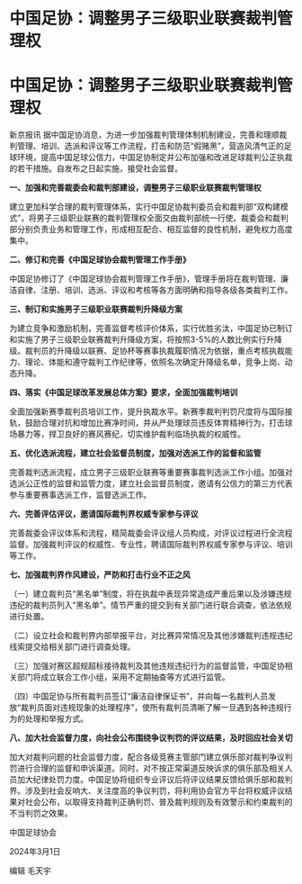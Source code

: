 # 中国足协：调整男子三级职业联赛裁判管理权

# 中国足协：调整男子三级职业联赛裁判管理权

新京报讯
据中国足协消息，为进一步加强裁判管理体制机制建设，完善和理顺裁判管理、培训、选派和评议等工作流程，打击和防范“假赌黑”，营造风清气正的足球环境，提高中国足球公信力，中国足协制定并公布加强和改进足球裁判公正执裁的若干措施。自发布之日起实施，接受社会监督。

**一、加强和完善裁委会和裁判部建设，调整男子三级职业联赛裁判管理权**

建立更加科学合理的裁判管理体系，实行中国足协裁判委员会和裁判部“双构建模式”，将男子三级职业联赛的裁判管理权全面交由裁判部统一行使。裁委会和裁判部分别负责业务和管理工作，形成相互配合、相互监督的良性机制，避免权力高度集中。

**二、修订和完善《中国足球协会裁判管理工作手册》**

中国足协修订了《中国足球协会裁判管理工作手册》，管理手册将在裁判管理、廉洁自律、注册、培训、选派、评议和考核等各方面明确和指导各级各类裁判工作。

**三、制订和实施男子三级职业联赛裁判升降级方案**

为建立竞争和激励机制，完善监督考核评价体系，实行优胜劣汰，中国足协已制订和实施了男子三级职业联赛裁判升降级方案，将按照3-5%的人数比例实行升降级。裁判员的升降级以联赛、足协杯等赛事执裁履职情况为依据，重点考核执裁能力、理论、体能和遵守裁判工作纪律等，依照名次确定升降级名单，竞争上岗、动态升降。

**四、落实《中国足球改革发展总体方案》要求，全面加强裁判培训**

全面加强新赛季裁判员培训工作，提升执裁水平。新赛季裁判判罚尺度将与国际接轨，鼓励合理对抗和增加比赛净时间，并从严处理球员违反体育精神行为，打击球场暴力等，捍卫良好的赛风赛纪，切实维护裁判临场执裁的权威性。

**五、优化选派流程，建立社会监督员制度，加强对选派工作的监督和监管**

完善裁判选派流程，成立男子三级职业联赛等重要赛事裁判选派工作小组。加强对选派公正性的监督和监管力度，建立社会监督员制度，邀请有公信力的第三方代表参与重要赛事选派工作，监督选派工作。

**六、完善评估评议，邀请国际裁判界权威专家参与评议**

完善裁委会评议体系和流程，精简裁委会评议组人员构成，对评议过程进行全流程监督。加强裁判评议的权威性、专业性，聘请国际裁判界权威专家参与评议、培训等工作。

**七、加强裁判界作风建设，严防和打击行业不正之风**

（一）建立裁判员“黑名单”制度，将在执裁中表现异常造成严重后果以及涉嫌违规违纪的裁判员列入“黑名单”。情节严重的提交到有关部门进行联合调查，依法依规进行处置。

（二）设立社会和裁判界内部举报平台，对比赛异常情况及其他涉嫌裁判违规违纪线索提交给相关部门进行调查处理。

（三）加强对赛区超规超标接待裁判及其他违规违纪行为的监督监管，中国足协相关部门将成立联合工作小组，采用不定期抽查等方式进行监管。

（四）中国足协与所有裁判员签订“廉洁自律保证书”，并向每一名裁判人员发放“裁判员面对违规现象的处理程序”，使所有裁判员清晰了解一旦遇到各种违规行为的处理和举报方式。

**八、加大社会监督力度，向社会公布围绕争议判罚的评议结果，及时回应社会关切**

加大对裁判问题的社会监督力度，配合各级竞赛主管部门建立俱乐部对裁判争议判罚进行合理的监督和申诉渠道。同时，对不按正常渠道反映诉求的俱乐部及相关人员加大纪律处罚力度。中国足协将组织专业评议后将评议结果反馈给俱乐部和裁判界。涉及到社会反响大、关注度高的争议判罚，将利用协会官方平台将权威评议结果对社会公布，以取得支持裁判正确判罚、普及裁判规则及有效警示和约束裁判的不当判罚之效果。

中国足球协会

2024年3月1日

编辑 毛天宇

